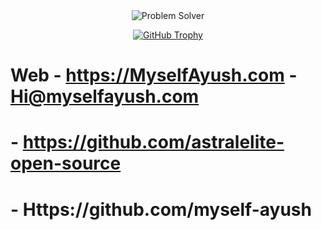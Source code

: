 <div align="center">
  <img src="https://readme-typing-svg.demolab.com?font=Iosevka&weight=700&size=45&pause=1000&color=FFFFFF&center=true&vCenter=true&width=435&lines=Problem+Solver" alt="Problem Solver" />
</div>

<div align="center">

[![GitHub Trophy](https://github-profile-trophy.vercel.app/?username=myselfayush010&theme=darkhub&no-frame=true&title=Commits&column=1)](https://github.com/ryo-ma/github-profile-trophy)

</div>

# Web - https://MyselfAyush.com  - Hi@myselfayush.com </br>

# - https://github.com/astralelite-open-source
# - Https://github.com/myself-ayush
